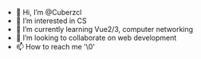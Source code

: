 - 👋 Hi, I’m @Cuberzcl
- 👀 I’m interested in CS
- 🌱 I’m currently learning Vue2/3, computer networking
- 💞️ I’m looking to collaborate on web development
- 📫 How to reach me '\0'

<!---
Cuberzcl/Cuberzcl is a ✨ special ✨ repository because its `README.md` (this file) appears on your GitHub profile.
You can click the Preview link to take a look at your changes.
--->
